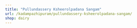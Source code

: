 ```yaml
---
title: "Pullundassery Ksheerolpadana Sangam"
url: /kadampazhipuram/pullundassery-ksheerolpadana-sangam/
shop: dairy
---
```

